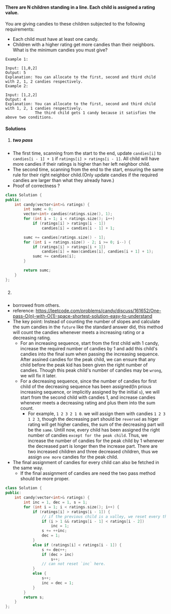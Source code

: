 #### There are N children standing in a line. Each child is assigned a rating value.

You are giving candies to these children subjected to the following requirements:

- Each child must have at least one candy.
- Children with a higher rating get more candies than their neighbors.
What is the minimum candies you must give?

```
Example 1:

Input: [1,0,2]
Output: 5
Explanation: You can allocate to the first, second and third child with 2, 1, 2 candies respectively.
Example 2:

Input: [1,2,2]
Output: 4
Explanation: You can allocate to the first, second and third child with 1, 2, 1 candies respectively.
             The third child gets 1 candy because it satisfies the above two conditions.
```


#### Solutions

1. ##### two pass

- The first time, scanning from the start to the end, update `candies[i]` to `candies[i - 1] + 1` if `ratings[i] > ratings[i - 1]`. All child will have more candies if their ratings is higher than her left neighbor child.
- The second time, scanning from the end to the start, ensuring the same rule for their right neighbor child.(Only update candies if the required candies are larger than what they already have.)
- Proof of correctness ?

```c++
class Solution {
public:
    int candy(vector<int>& ratings) {
        int sumc = 0;
        vector<int> candies(ratings.size(), 1);
        for (int i = 1; i < ratings.size(); i++)
            if (ratings[i] > ratings[i - 1])
                candies[i] = candies[i - 1] + 1;

        sumc += candies[ratings.size() - 1];
        for (int i = ratings.size() - 2; i >= 0; i--) {
            if (ratings[i] > ratings[i + 1])
                candies[i] = max(candies[i], candies[i + 1] + 1);
            sumc += candies[i];
        }

        return sumc;
    }
};
```

2. #####

- borrowed from others.
- reference: https://leetcode.com/problems/candy/discuss/161652/One-pass-O(n)-with-O(1)-space-shortest-solution-easy-to-understand
- The key point: Instead of counting the number of slopes and calculate the sum candies in the `future` like the standard answer did, this method will count the candies whenever meets a increasing rating or a decreasing rating.
    - For an increasing sequence, start from the first child with 1 candy, increase the required number of candies by 1 and add this child's candies into the final sum when passing the increasing sequence. After assined candies for the peak child, we can ensure that any child before the peak kid has been given the right number of candies. Though this peak child's number of candies may be `wrong`, we will fix it later.
    - For a decreasing sequence, since the number of candies for first child of the decreasing sequence has been assigned(In prious increasing sequence, or implicitly assigned by the initial `s`), we will start from the second child with candies 1, and increase candies whenever meets a decreasing rating and plus them into the sum count.
        - For example,  `1 2 3 2 1 0`. we will assign them with candies `1 2 3 1 2 3`, though the decreasing part should be `reversed` as higer rating will get higher candies, the sum of the decreasing part will be the `same`. Untill now, every child has been assigned the right number of candies `except for the peak child`. Thus, we increase the number of candies for the peak child by 1 whenever the decreased part is longer then the increase part. There are two increased children and three decreased children, thus we assign `one more` candies for the peak child.
- The final assignment of candies for every child can also be fetched in the same way.
    - If the final assignment of candies are need the two pass method should be more proper.


```c++
class Solution {
public:
    int candy(vector<int>& ratings) {
        int inc = 1, dec = 1, s = 1;
        for (int i = 1; i < ratings.size(); i++) {
            if (ratings[i] > ratings[i - 1]) {
                // if the previous child is a valley, we reset every thing.
                if (i > 1 && ratings[i - 1] < ratings[i - 2])
                    inc = 1;
                s += ++inc;
                dec = 1;
            }
            else if (ratings[i] < ratings[i - 1]) {
                s += dec++;
                if (dec > inc)
                    s++;
                // can not reset `inc` here.
            }
            else {
                s++;
                inc = dec = 1;
            }
        }
        return s;
    }
};
```

